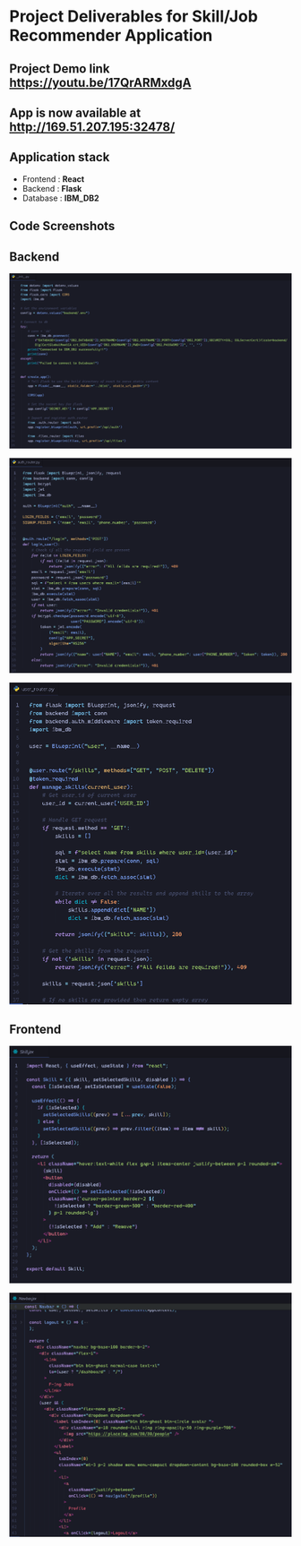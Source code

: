 # Project Deliverables for Skill/Job Recommender Application

## Project Demo link https://youtu.be/17QrARMxdgA

## App is now available at http://169.51.207.195:32478/

## Application stack

- Frontend : **React**
- Backend : **Flask**
- Database : **IBM_DB2**

## Code Screenshots

## Backend

![Alt text](</Final Deliverables/screenshots/backend_code_1.png>)

![Alt text](</Final Deliverables/screenshots/backend_code_2.png>)

![Alt text](</Final Deliverables/screenshots/backend_code_3.png>)

## Frontend

![Alt text](</Final Deliverables/screenshots/frontend_code_1.png>)

![Alt text](</Final Deliverables/screenshots/frontend_code_2.png>)
